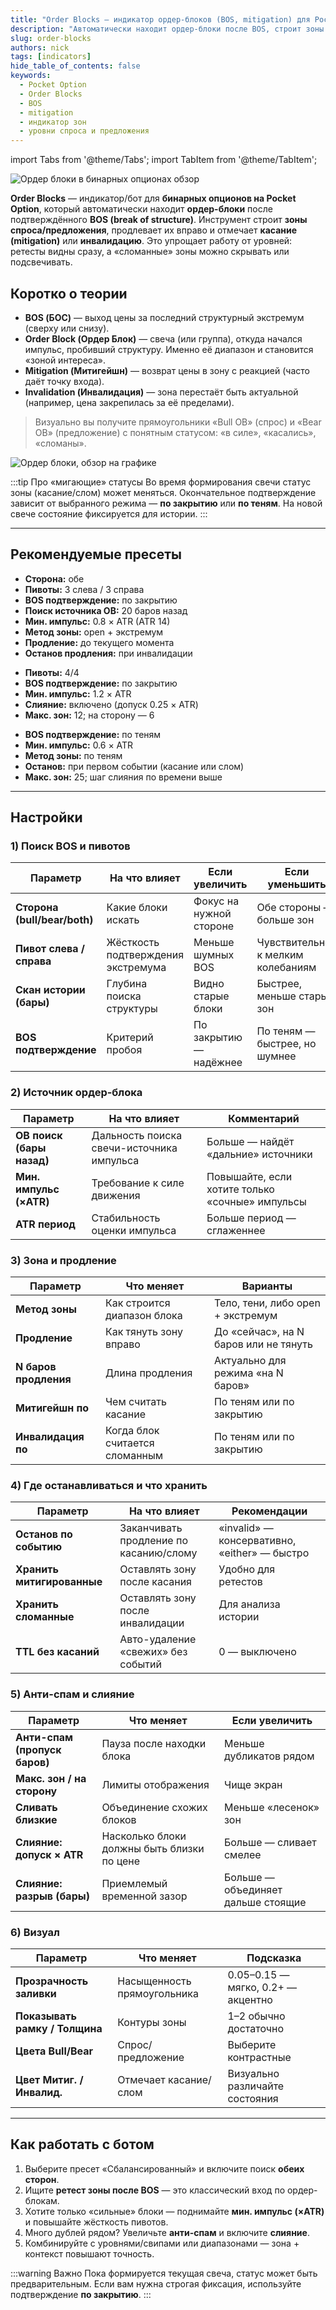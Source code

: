 ```yaml
---
title: "Order Blocks — индикатор ордер-блоков (BOS, mitigation) для Pocket Option"
description: "Автоматически находит ордер-блоки после BOS, строит зоны спроса/предложения, продлевает их вправо и отслеживает касание (mitigation) или слом (invalidation). Подходит для работы с уровнями на Pocket Option."
slug: order-blocks
authors: nick
tags: [indicators]
hide_table_of_contents: false
keywords:
  - Pocket Option
  - Order Blocks
  - BOS
  - mitigation
  - индикатор зон
  - уровни спроса и предложения
---
```


import Tabs from '@theme/Tabs';
import TabItem from '@theme/TabItem';

![Ордер блоки в бинарных опционах обзор](/img/blog/order-blocks-prev.png)

**Order Blocks** — индикатор/бот для **бинарных опционов на Pocket Option**, который автоматически находит **ордер-блоки** после подтверждённого **BOS (break of structure)**. Инструмент строит **зоны спроса/предложения**, продлевает их вправо и отмечает **касание (mitigation)** или **инвалидацию**. Это упрощает работу от уровней: ретесты видны сразу, а «сломанные» зоны можно скрывать или подсвечивать.
<!-- truncate -->

## Коротко о теории

- **BOS (БОС)** — выход цены за последний структурный экстремум (сверху или снизу).  
- **Order Block (Ордер Блок)** — свеча (или группа), откуда начался импульс, пробивший структуру. Именно её диапазон и становится «зоной интереса».  
- **Mitigation (Митигейшн)** — возврат цены в зону с реакцией (часто даёт точку входа).  
- **Invalidation (Инвалидация)** — зона перестаёт быть актуальной (например, цена закрепилась за её пределами).

> Визуально вы получите прямоугольники «Bull OB» (спрос) и «Bear OB» (предложение) с понятным статусом: «в силе», «касались», «сломаны».

![Ордер блоки, обзор на графике](/img/blog/order-blocks.png)

:::tip Про «мигающие» статусы
Во время формирования свечи статус зоны (касание/слом) может меняться. Окончательное подтверждение зависит от выбранного режима — **по закрытию** или **по теням**. На новой свече состояние фиксируется для истории.
:::

---

## Рекомендуемые пресеты

<Tabs groupId="order-blocks-presets" defaultValue="balanced" queryString>

<TabItem value="balanced" label="Сбалансированный">
<ul>
  <li><strong>Сторона:</strong> обе</li>
  <li><strong>Пивоты:</strong> 3 слева / 3 справа</li>
  <li><strong>BOS подтверждение:</strong> по закрытию</li>
  <li><strong>Поиск источника OB:</strong> 20 баров назад</li>
  <li><strong>Мин. импульс:</strong> 0.8 × ATR (ATR 14)</li>
  <li><strong>Метод зоны:</strong> open + экстремум</li>
  <li><strong>Продление:</strong> до текущего момента</li>
  <li><strong>Останов продления:</strong> при инвалидации</li>
</ul>
</TabItem>

<TabItem value="conservative" label="Консервативный (меньше зон)">
<ul>
  <li><strong>Пивоты:</strong> 4/4</li>
  <li><strong>BOS подтверждение:</strong> по закрытию</li>
  <li><strong>Мин. импульс:</strong> 1.2 × ATR</li>
  <li><strong>Слияние:</strong> включено (допуск 0.25 × ATR)</li>
  <li><strong>Макс. зон:</strong> 12; на сторону — 6</li>
</ul>
</TabItem>

<TabItem value="aggressive" label="Агрессивный (больше возможностей)">
<ul>
  <li><strong>BOS подтверждение:</strong> по теням</li>
  <li><strong>Мин. импульс:</strong> 0.6 × ATR</li>
  <li><strong>Метод зоны:</strong> по теням</li>
  <li><strong>Останов:</strong> при первом событии (касание или слом)</li>
  <li><strong>Макс. зон:</strong> 25; шаг слияния по времени выше</li>
</ul>
</TabItem>

</Tabs>

---

## Настройки

### 1) Поиск BOS и пивотов
| Параметр | На что влияет | Если увеличить | Если уменьшить |
|---|---|---|---|
| **Сторона (bull/bear/both)** | Какие блоки искать | Фокус на нужной стороне | Обе стороны — больше зон |
| **Пивот слева / справа** | Жёсткость подтверждения экстремума | Меньше шумных BOS | Чувствительнее к мелким колебаниям |
| **Скан истории (бары)** | Глубина поиска структуры | Видно старые блоки | Быстрее, меньше старых зон |
| **BOS подтверждение** | Критерий пробоя | По закрытию — надёжнее | По теням — быстрее, но шумнее |

### 2) Источник ордер-блока
| Параметр | На что влияет | Комментарий |
|---|---|---|
| **OB поиск (бары назад)** | Дальность поиска свечи-источника импульса | Больше — найдёт «дальние» источники |
| **Мин. импульс (×ATR)** | Требование к силе движения | Повышайте, если хотите только «сочные» импульсы |
| **ATR период** | Стабильность оценки импульса | Больше период — сглаженнее |

### 3) Зона и продление
| Параметр | Что меняет | Варианты |
|---|---|---|
| **Метод зоны** | Как строится диапазон блока | Тело, тени, либо open + экстремум |
| **Продление** | Как тянуть зону вправо | До «сейчас», на N баров или не тянуть |
| **N баров продления** | Длина продления | Актуально для режима «на N баров» |
| **Митигейшн по** | Чем считать касание | По теням или по закрытию |
| **Инвалидация по** | Когда блок считается сломанным | По теням или по закрытию |

### 4) Где останавливаться и что хранить
| Параметр | На что влияет | Рекомендации |
|---|---|---|
| **Останов по событию** | Заканчивать продление по касанию/слому | «invalid» — консервативно, «either» — быстро |
| **Хранить митигированные** | Оставлять зону после касания | Удобно для ретестов |
| **Хранить сломанные** | Оставлять зону после инвалидации | Для анализа истории |
| **TTL без касаний** | Авто-удаление «свежих» без событий | 0 — выключено |

### 5) Анти-спам и слияние
| Параметр | Что меняет | Если увеличить |
|---|---|---|
| **Анти-спам (пропуск баров)** | Пауза после находки блока | Меньше дубликатов рядом |
| **Макс. зон / на сторону** | Лимиты отображения | Чище экран |
| **Сливать близкие** | Объединение схожих блоков | Меньше «лесенок» зон |
| **Слияние: допуск × ATR** | Насколько блоки должны быть близки по цене | Больше — сливает смелее |
| **Слияние: разрыв (бары)** | Приемлемый временной зазор | Больше — объединяет дальше стоящие |

### 6) Визуал
| Параметр | Что меняет | Подсказка |
|---|---|---|
| **Прозрачность заливки** | Насыщенность прямоугольника | 0.05–0.15 — мягко, 0.2+ — акцентно |
| **Показывать рамку / Толщина** | Контуры зоны | 1–2 обычно достаточно |
| **Цвета Bull/Bear** | Спрос/предложение | Выберите контрастные |
| **Цвет Митиг. / Инвалид.** | Отмечает касание/слом | Визуально различайте состояния |

---

## Как работать с ботом

1. Выберите пресет «Сбалансированный» и включите поиск **обеих сторон**.  
2. Ищите **ретест зоны после BOS** — это классический вход по ордер-блокам.  
3. Хотите только «сильные» блоки — поднимайте **мин. импульс (×ATR)** и повышайте жёсткость пивотов.  
4. Много дублей рядом? Увеличьте **анти-спам** и включите **слияние**.  
5. Комбинируйте с уровнями/свипами или диапазонами — зона + контекст повышают точность.

:::warning Важно
Пока формируется текущая свеча, статус может быть предварительным. Если вам нужна строгая фиксация, используйте подтверждение **по закрытию**.
:::